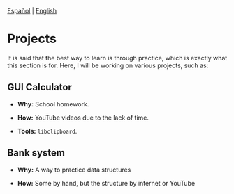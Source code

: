 [Español](Project-es.md) | [English](Project.md)
# Projects

It is said that the best way to learn is through practice, which is exactly what 
this section is for. Here, I will be working on various projects, such as:

## GUI Calculator

- **Why:** School homework.

- **How:** YouTube videos due to the lack of time.

- **Tools:** ```libclipboard```.

## Bank system 

- **Why:** A way to practice data structures

- **How:** Some by hand, but the structure by internet or YouTube
